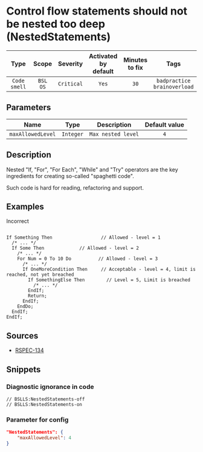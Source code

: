 # Control flow statements should not be nested too deep (NestedStatements)

|     Type     |        Scope        |  Severity  |    Activated<br>by default    |    Minutes<br>to fix    |                  Tags                  |
|:------------:|:-------------------:|:----------:|:-----------------------------:|:-----------------------:|:--------------------------------------:|
| `Code smell` |    `BSL`<br>`OS`    | `Critical` |             `Yes`             |          `30`           |    `badpractice`<br>`brainoverload`    |

## Parameters


|       Name        |   Type    |    Description     | Default value |
|:-----------------:|:---------:|:------------------:|:-------------:|
| `maxAllowedLevel` | `Integer` | `Max nested level` |      `4`      |
<!-- Блоки выше заполняются автоматически, не трогать -->
## Description

Nested "If, "For", "For Each", "While" and "Try" operators are the key ingredients for creating so-called "spaghetti code".

Such code is hard for reading, refactoring and support.

## Examples

Incorrect

```bsl

If Something Then                  // Allowed - level = 1
  /* ... */
  If Some Then             // Allowed - level = 2
    /* ... */
    For Num = 0 To 10 Do          // Allowed - level = 3
      /* ... */
      If OneMoreCondition Then     // Acceptable - level = 4, limit is reached, not yet breached
        If SomethingElse Then        // Level = 5, Limit is breached
          /* ... */
        EndIf;
        Return;
      EndIf;
    EndDo;
  EndIf;
EndIf;

```

## Sources

* [RSPEC-134](https://rules.sonarsource.com/java/RSPEC-134)

## Snippets

<!-- Блоки ниже заполняются автоматически, не трогать -->
### Diagnostic ignorance in code

```bsl
// BSLLS:NestedStatements-off
// BSLLS:NestedStatements-on
```

### Parameter for config

```json
"NestedStatements": {
    "maxAllowedLevel": 4
}
```
